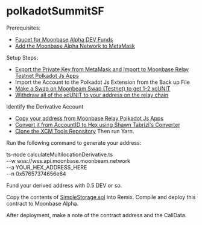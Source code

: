 # polkadotSummitSF

Prerequisites:
- [Faucet for Moonbase Alpha DEV Funds](https://apps.moonbeam.network/moonbase-alpha/faucet/)
- [Add the Moonbase Alpha Network to MetaMask](https://docs.moonbeam.network/)

Setup Steps:
- [Export the Private Key from MetaMask and Import to Moonbase Relay Testnet Polkadot Js Apps](https://polkadot.js.org/apps/?rpc=wss%3A%2F%2Ffrag-moonbase-relay-rpc-ws.g.moonbase.moonbeam.network#/accounts)
- Import the Account to the Polkadot Js Extension from the Back up File
- [Make a Swap on Moonbeam Swap (Testnet) to get 1-2 xcUNIT](https://moonbeam-swap.netlify.app/#/swap)
- [Withdraw all of the xcUNIT to your address on the relay chain](https://apps.moonbeam.network/moonbase-alpha/)

Identify the Derivative Account
- [Copy your address from Moonbase Relay Polkadot Js Apps](https://polkadot.js.org/apps/?rpc=wss%3A%2F%2Ffrag-moonbase-relay-rpc-ws.g.moonbase.moonbeam.network#/accounts)
- [Convert it from AccountID to Hex using Shawn Tabrizi's Converter](https://www.shawntabrizi.com/substrate-js-utilities/)
- [Clone the XCM Tools Repository](https://github.com/albertov19/xcmTools/) Then run Yarn. 

Run the following command to generate your address:

ts-node calculateMultilocationDerivative.ts \
--w wss://wss.api.moonbase.moonbeam.network \
--a YOUR_HEX_ADDRESS_HERE \
--n 0x57657374656e64

Fund your derived address with 0.5 DEV or so. 

Copy the contents of [SimpleStorage.sol](https://github.com/themacexpert/polkadotSummitSF/blob/main/SimpleStorage.sol) into Remix. Compile and deploy this contract to Moonbase Alpha. 

After deployment, make a note of the contract address and the CallData. 

